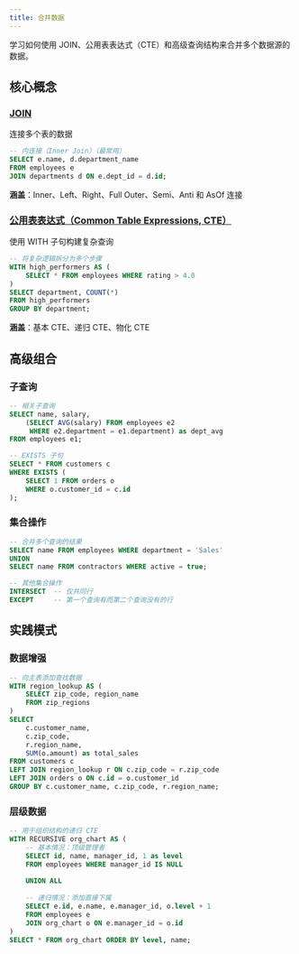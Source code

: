 ```yaml
---
title: 合并数据
---
```


学习如何使用 JOIN、公用表表达式（CTE）和高级查询结构来合并多个数据源的数据。

## 核心概念

### [JOIN](./joins.md)
连接多个表的数据
```sql
-- 内连接（Inner Join）（最常用）
SELECT e.name, d.department_name
FROM employees e
JOIN departments d ON e.dept_id = d.id;
```
**涵盖**：Inner、Left、Right、Full Outer、Semi、Anti 和 AsOf 连接

### [公用表表达式（Common Table Expressions, CTE）](./cte.md)  
使用 WITH 子句构建复杂查询
```sql
-- 将复杂逻辑拆分为多个步骤
WITH high_performers AS (
    SELECT * FROM employees WHERE rating > 4.0
)
SELECT department, COUNT(*) 
FROM high_performers 
GROUP BY department;
```
**涵盖**：基本 CTE、递归 CTE、物化 CTE

## 高级组合

### 子查询
```sql
-- 相关子查询
SELECT name, salary,
    (SELECT AVG(salary) FROM employees e2 
     WHERE e2.department = e1.department) as dept_avg
FROM employees e1;

-- EXISTS 子句
SELECT * FROM customers c
WHERE EXISTS (
    SELECT 1 FROM orders o 
    WHERE o.customer_id = c.id
);
```

### 集合操作
```sql
-- 合并多个查询的结果
SELECT name FROM employees WHERE department = 'Sales'
UNION
SELECT name FROM contractors WHERE active = true;

-- 其他集合操作
INTERSECT  -- 仅共同行
EXCEPT     -- 第一个查询有而第二个查询没有的行
```

## 实践模式

### 数据增强
```sql
-- 向主表添加查找数据
WITH region_lookup AS (
    SELECT zip_code, region_name 
    FROM zip_regions
)
SELECT 
    c.customer_name,
    c.zip_code,
    r.region_name,
    SUM(o.amount) as total_sales
FROM customers c
LEFT JOIN region_lookup r ON c.zip_code = r.zip_code
LEFT JOIN orders o ON c.id = o.customer_id
GROUP BY c.customer_name, c.zip_code, r.region_name;
```

### 层级数据
```sql
-- 用于组织结构的递归 CTE
WITH RECURSIVE org_chart AS (
    -- 基本情况：顶级管理者
    SELECT id, name, manager_id, 1 as level
    FROM employees WHERE manager_id IS NULL
    
    UNION ALL
    
    -- 递归情况：添加直接下属
    SELECT e.id, e.name, e.manager_id, o.level + 1
    FROM employees e
    JOIN org_chart o ON e.manager_id = o.id
)
SELECT * FROM org_chart ORDER BY level, name;
```